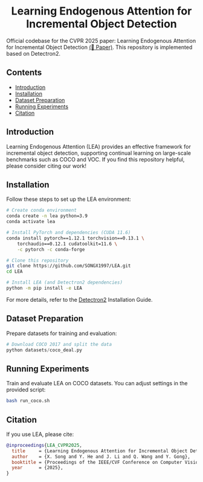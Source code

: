 <h1 align="center">Learning Endogenous Attention for Incremental Object Detection</h1>


Official codebase for the CVPR 2025 paper: Learning Endogenous Attention for Incremental Object Detection
[(📄 Paper)](https://openaccess.thecvf.com/content/CVPR2025/papers/Song_Learning_Endogenous_Attention_for_Incremental_Object_Detection_CVPR_2025_paper.pdf). 
This repository is implemented based on Detectron2.

## Contents
- [Introduction](#introduction)
- [Installation](#installation)
- [Dataset Preparation](#dataset-preparation)
- [Running Experiments](#running-experiments)
- [Citation](#citation)

## Introduction
Learning Endogenous Attention (LEA) provides an effective framework for incremental object detection, supporting continual learning on large-scale benchmarks such as COCO and VOC.
If you find this repository helpful, please consider citing our work!

## Installation
Follow these steps to set up the LEA environment:


```bash
# Create conda environment
conda create -n lea python=3.9
conda activate lea

# Install PyTorch and dependencies (CUDA 11.6)
conda install pytorch==1.12.1 torchvision==0.13.1 \
    torchaudio==0.12.1 cudatoolkit=11.6 \
    -c pytorch -c conda-forge

# Clone this repository
git clone https://github.com/SONGX1997/LEA.git
cd LEA

# Install LEA (and Detectron2 dependencies)
python -m pip install -e LEA
```

For more details, refer to the [Detectron2](https://github.com/facebookresearch/detectron2/blob/main/INSTALL.md) Installation Guide.

## Dataset Preparation
Prepare datasets for training and evaluation:
```python
# Download COCO 2017 and split the data
python datasets/coco_deal.py
```

## Running Experiments
Train and evaluate LEA on COCO datasets. You can adjust settings in the provided script:
```bash
bash run_coco.sh
```

## Citation
If you use LEA, please cite:
```bibtex
@inproceedings{LEA_CVPR2025,
  title     = {Learning Endogenous Attention for Incremental Object Detection},
  author    = {X. Song and Y. He and J. Li and Q. Wang and Y. Gong},
  booktitle = {Proceedings of the IEEE/CVF Conference on Computer Vision and Pattern Recognition (CVPR)},
  year      = {2025},
}
```

